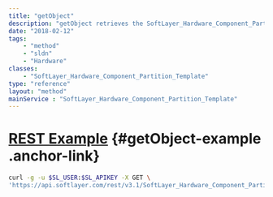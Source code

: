 ```yaml
---
title: "getObject"
description: "getObject retrieves the SoftLayer_Hardware_Component_Partition_Template object whose ID number corresponds to the ID number of the init parameter passed to the SoftLayer_Hardware_Component_Partition_Template service. You can only retrieve the partition templates that your account created or the templates predefined by SoftLayer. "
date: "2018-02-12"
tags:
    - "method"
    - "sldn"
    - "Hardware"
classes:
    - "SoftLayer_Hardware_Component_Partition_Template"
type: "reference"
layout: "method"
mainService : "SoftLayer_Hardware_Component_Partition_Template"
---
```


# [REST Example](#getObject-example) <a href="/article/rest/"><i class="fas fa-question"></i></a> {#getObject-example .anchor-link} 
```bash
curl -g -u $SL_USER:$SL_APIKEY -X GET \
'https://api.softlayer.com/rest/v3.1/SoftLayer_Hardware_Component_Partition_Template/{SoftLayer_Hardware_Component_Partition_TemplateID}/getObject'
```
